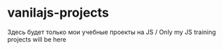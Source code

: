 # vanilajs-projects
Здесь будет только мои учебные проекты на JS / Only my JS training projects will be here
